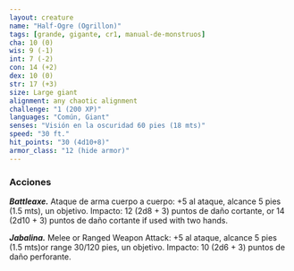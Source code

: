 ```yaml
---
layout: creature
name: "Half-Ogre (Ogrillon)"
tags: [grande, gigante, cr1, manual-de-monstruos]
cha: 10 (0)
wis: 9 (-1)
int: 7 (-2)
con: 14 (+2)
dex: 10 (0)
str: 17 (+3)
size: Large giant
alignment: any chaotic alignment
challenge: "1 (200 XP)"
languages: "Común, Giant"
senses: "Visión en la oscuridad 60 pies (18 mts)"
speed: "30 ft."
hit_points: "30 (4d10+8)"
armor_class: "12 (hide armor)"
---
```


### Acciones

***Battleaxe.*** Ataque de arma cuerpo a cuerpo: +5 al ataque, alcance 5 pies (1.5 mts), un objetivo. Impacto: 12 (2d8 + 3) puntos de daño cortante, or 14 (2d10 + 3) puntos de daño cortante if used with two hands.

***Jabalina.*** Melee or Ranged Weapon Attack: +5 al ataque, alcance 5 pies (1.5 mts)or range 30/120 pies, un objetivo. Impacto: 10 (2d6 + 3) puntos de daño perforante.